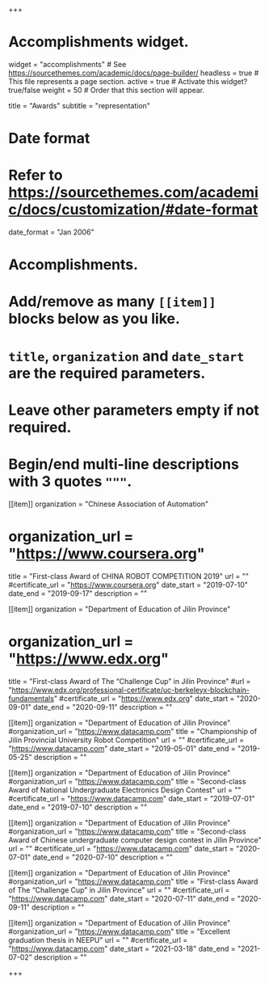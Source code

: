 +++
# Accomplishments widget.
widget = "accomplishments"  # See https://sourcethemes.com/academic/docs/page-builder/
headless = true  # This file represents a page section.
active = true  # Activate this widget? true/false
weight = 50  # Order that this section will appear.

title = "Awards"
subtitle = "representation"

# Date format
#   Refer to https://sourcethemes.com/academic/docs/customization/#date-format
date_format = "Jan 2006"

# Accomplishments.
#   Add/remove as many `[[item]]` blocks below as you like.
#   `title`, `organization` and `date_start` are the required parameters.
#   Leave other parameters empty if not required.
#   Begin/end multi-line descriptions with 3 quotes `"""`.

[[item]]
  organization = "Chinese Association of Automation"
  # organization_url = "https://www.coursera.org"
  title = "First-class Award of CHINA ROBOT COMPETITION 2019"
  url = ""
  #certificate_url = "https://www.coursera.org"
  date_start = "2019-07-10"
  date_end = "2019-09-17"
  description = ""

[[item]]
  organization = "Department of Education of Jilin Province"
  # organization_url = "https://www.edx.org"
  title = "First-class Award of The “Challenge Cup” in Jilin Province"
  #url = "https://www.edx.org/professional-certificate/uc-berkeleyx-blockchain-fundamentals"
  #certificate_url = "https://www.edx.org"
  date_start = "2020-09-01"
  date_end = "2020-09-11"
  description = ""
  
[[item]]
  organization = "Department of Education of Jilin Province"
  #organization_url = "https://www.datacamp.com"
  title = "Championship of Jilin Provincial University Robot Competition"
  url = ""
  #certificate_url = "https://www.datacamp.com"
  date_start = "2019-05-01"
  date_end = "2019-05-25"
  description = ""

[[item]]
  organization = "Department of Education of Jilin Province"
  #organization_url = "https://www.datacamp.com"
  title = "Second-class Award of National Undergraduate Electronics Design Contest"
  url = ""
  #certificate_url = "https://www.datacamp.com"
  date_start = "2019-07-01"
  date_end = "2019-07-10"
  description = ""
 
 [[item]]
  organization = "Department of Education of Jilin Province"
  #organization_url = "https://www.datacamp.com"
  title = "Second-class Award of Chinese undergraduate computer design contest in Jilin Province"
  url = ""
  #certificate_url = "https://www.datacamp.com"
  date_start = "2020-07-01"
  date_end = "2020-07-10"
  description = ""
  
  [[item]]
  organization = "Department of Education of Jilin Province"
  #organization_url = "https://www.datacamp.com"
  title = "First-class Award of The “Challenge Cup” in Jilin Province"
  url = ""
  #certificate_url = "https://www.datacamp.com"
  date_start = "2020-07-11"
  date_end = "2020-09-11"
  description = ""
  
  [[item]]
  organization = "Department of Education of Jilin Province"
  #organization_url = "https://www.datacamp.com"
  title = "Excellent graduation thesis in NEEPU"
  url = ""
  #certificate_url = "https://www.datacamp.com"
  date_start = "2021-03-18"
  date_end = "2021-07-02"
  description = ""
  
+++

